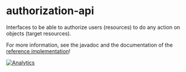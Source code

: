 authorization-api
=================

Interfaces to be able to authorize users (resources) to do any action on
objects (target resources).

For more information, see the javadoc and the documentation of the
[reference implementation][1]!

[![Analytics](https://ga-beacon.appspot.com/UA-15041869-4/everit-org/authorization-api)](https://github.com/igrigorik/ga-beacon)

[1]: https://github.com/everit-org/authorization-ri
